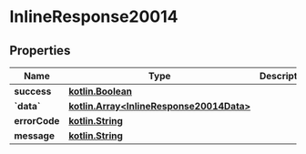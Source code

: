 # InlineResponse20014

## Properties
Name | Type | Description | Notes
------------ | ------------- | ------------- | -------------
**success** | [**kotlin.Boolean**](.md) |  |  [optional]
**&#x60;data&#x60;** | [**kotlin.Array&lt;InlineResponse20014Data&gt;**](InlineResponse20014Data.md) |  |  [optional]
**errorCode** | [**kotlin.String**](.md) |  |  [optional]
**message** | [**kotlin.String**](.md) |  |  [optional]

